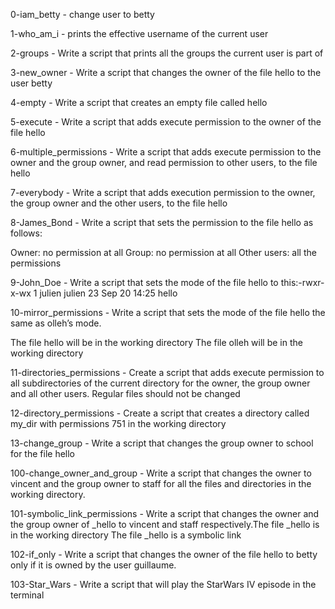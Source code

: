 0-iam_betty - change user to betty

1-who_am_i - prints the effective username of the current user

2-groups - Write a script that prints all the groups the current user is part of

3-new_owner - Write a script that changes the owner of the file hello to the user betty

4-empty - Write a script that creates an empty file called hello

5-execute - Write a script that adds execute permission to the owner of the file hello

6-multiple_permissions - Write a script that adds execute permission to the owner and the group owner, and read permission to other users, to the file hello

7-everybody - Write a script that adds execution permission to the owner, the group owner and the other users, to the file hello

8-James_Bond - Write a script that sets the permission to the file hello as follows:

Owner: no permission at all
Group: no permission at all
Other users: all the permissions

9-John_Doe - Write a script that sets the mode of the file hello to this:-rwxr-x-wx 1 julien julien 23 Sep 20 14:25 hello

10-mirror_permissions - Write a script that sets the mode of the file hello the same as olleh’s mode.

The file hello will be in the working directory
The file olleh will be in the working directory

11-directories_permissions - Create a script that adds execute permission to all subdirectories of the current directory for the owner, the group owner and all other users. Regular files should not be changed

12-directory_permissions - Create a script that creates a directory called my_dir with permissions 751 in the working directory

13-change_group - Write a script that changes the group owner to school for the file hello

100-change_owner_and_group - Write a script that changes the owner to vincent and the group owner to staff for all the files and directories in the working directory.

101-symbolic_link_permissions - Write a script that changes the owner and the group owner of _hello to vincent and staff respectively.The file _hello is in the working directory
The file _hello is a symbolic link

102-if_only - Write a script that changes the owner of the file hello to betty only if it is owned by the user guillaume.

103-Star_Wars - Write a script that will play the StarWars IV episode in the terminal
